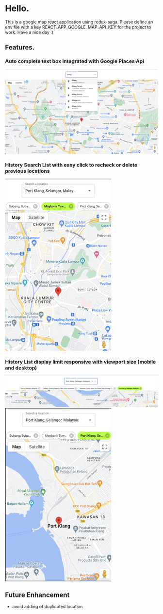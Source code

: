 # Hello. 
This is a google map react application using redux-saga.
Please define an env file with a key REACT_APP_GOOGLE_MAP_API_KEY for the project to work.
Have a nice day :)

## Features. 
### Auto complete text box integrated with Google Places Api
<img src="screenshots/auto_complete_mui_textbox.png"/>

### History Search List with easy click to recheck or delete previous locations
<img src="screenshots/easy_click_history.png" width='350px'/>

### History List display limit responsive with viewport size (mobile and desktop)
![History List Desktop](screenshots/search_history_desktop.png)
<img src="screenshots/search_history_mobile.png" width='350px'/>

## Future Enhancement
- avoid adding of duplicated location